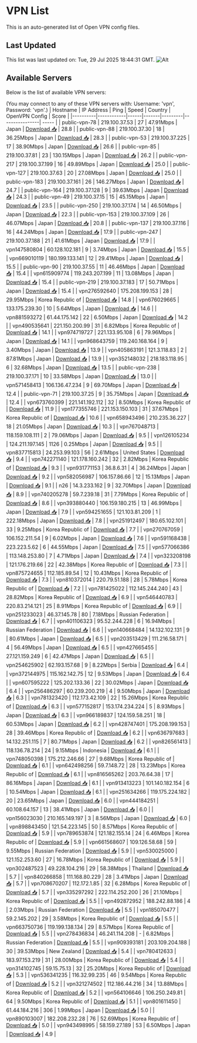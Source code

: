 # VPN List

This is an auto-generated list of Open VPN config files.

## Last Updated

This list was last updated on: Tue, 29 Jul 2025 18:44:31 GMT.
![Alt](https://repobeats.axiom.co/api/embed/186b98318ef1479477931607c1ad7d823f12451f.svg "Repobeats analytics image")

## Available Servers

Below is the list of available VPN servers:

(You may connect to any of these VPN servers with: Username: 'vpn', Password: 'vpn'.)
| Hostname | IP Address | Ping | Speed | Country | OpenVPN Config | Score |
|----------|------------|------|-------|---------|----------------| ----- |
| public-vpn-78 | 219.100.37.53 | 27 | 47.91Mbps | Japan | [Download 📥](./configs/server_0_JP.ovpn) | 28.8 |
| public-vpn-88 | 219.100.37.30 | 18 | 36.25Mbps | Japan | [Download 📥](./configs/server_1_JP.ovpn) | 28.3 |
| public-vpn-53 | 219.100.37.225 | 17 | 38.90Mbps | Japan | [Download 📥](./configs/server_2_JP.ovpn) | 26.6 |
| public-vpn-85 | 219.100.37.81 | 23 | 130.15Mbps | Japan | [Download 📥](./configs/server_3_JP.ovpn) | 26.2 |
| public-vpn-217 | 219.100.37.199 | 16 | 49.89Mbps | Japan | [Download 📥](./configs/server_4_JP.ovpn) | 25.0 |
| public-vpn-127 | 219.100.37.63 | 20 | 27.08Mbps | Japan | [Download 📥](./configs/server_5_JP.ovpn) | 25.0 |
| public-vpn-183 | 219.100.37.161 | 26 | 146.27Mbps | Japan | [Download 📥](./configs/server_6_JP.ovpn) | 24.7 |
| public-vpn-164 | 219.100.37.128 | 9 | 39.63Mbps | Japan | [Download 📥](./configs/server_7_JP.ovpn) | 24.3 |
| public-vpn-49 | 219.100.37.15 | 15 | 45.15Mbps | Japan | [Download 📥](./configs/server_8_JP.ovpn) | 23.5 |
| public-vpn-250 | 219.100.37.174 | 14 | 46.50Mbps | Japan | [Download 📥](./configs/server_9_JP.ovpn) | 22.3 |
| public-vpn-153 | 219.100.37.109 | 26 | 46.07Mbps | Japan | [Download 📥](./configs/server_10_JP.ovpn) | 20.8 |
| public-vpn-137 | 219.100.37.116 | 16 | 44.24Mbps | Japan | [Download 📥](./configs/server_11_JP.ovpn) | 17.9 |
| public-vpn-247 | 219.100.37.188 | 21 | 41.61Mbps | Japan | [Download 📥](./configs/server_12_JP.ovpn) | 17.9 |
| vpn147580804 | 60.128.102.181 | 9 | 3.74Mbps | Japan | [Download 📥](./configs/server_13_JP.ovpn) | 15.5 |
| vpn669010119 | 180.199.133.141 | 12 | 29.41Mbps | Japan | [Download 📥](./configs/server_14_JP.ovpn) | 15.5 |
| public-vpn-90 | 219.100.37.55 | 11 | 46.46Mbps | Japan | [Download 📥](./configs/server_15_JP.ovpn) | 15.4 |
| vpn615909774 | 119.243.207.199 | 11 | 13.08Mbps | Japan | [Download 📥](./configs/server_16_JP.ovpn) | 15.4 |
| public-vpn-219 | 219.100.37.183 | 17 | 50.71Mbps | Japan | [Download 📥](./configs/server_17_JP.ovpn) | 15.4 |
| vpn276592640 | 175.208.199.153 | 28 | 29.95Mbps | Korea Republic of | [Download 📥](./configs/server_18_KR.ovpn) | 14.8 |
| vpn676029665 | 133.175.239.30 | 10 | 5.64Mbps | Japan | [Download 📥](./configs/server_19_JP.ovpn) | 14.6 |
| vpn881593272 | 61.44.175.142 | 22 | 6.50Mbps | Japan | [Download 📥](./configs/server_20_JP.ovpn) | 14.2 |
| vpn490535641 | 221.150.200.99 | 31 | 6.82Mbps | Korea Republic of | [Download 📥](./configs/server_21_KR.ovpn) | 14.1 |
| vpn974719727 | 221.133.95.108 | 6 | 79.96Mbps | Japan | [Download 📥](./configs/server_22_JP.ovpn) | 14.1 |
| vpn968643759 | 119.240.168.164 | 9 | 3.40Mbps | Japan | [Download 📥](./configs/server_23_JP.ovpn) | 13.9 |
| vpn405863191 | 121.3.118.83 | 2 | 87.81Mbps | Japan | [Download 📥](./configs/server_24_JP.ovpn) | 13.9 |
| vpn352148032 | 218.183.118.95 | 6 | 32.68Mbps | Japan | [Download 📥](./configs/server_25_JP.ovpn) | 13.5 |
| public-vpn-238 | 219.100.37.171 | 10 | 33.58Mbps | Japan | [Download 📥](./configs/server_26_JP.ovpn) | 13.0 |
| vpn571458413 | 106.136.47.234 | 9 | 69.70Mbps | Japan | [Download 📥](./configs/server_27_JP.ovpn) | 12.4 |
| public-vpn-71 | 219.100.37.25 | 9 | 35.75Mbps | Japan | [Download 📥](./configs/server_28_JP.ovpn) | 12.4 |
| vpn673760399 | 221.141.192.112 | 32 | 8.50Mbps | Korea Republic of | [Download 📥](./configs/server_29_KR.ovpn) | 11.9 |
| vpn177355746 | 221.153.150.103 | 31 | 37.67Mbps | Korea Republic of | [Download 📥](./configs/server_30_KR.ovpn) | 10.6 |
| vpn658943496 | 210.235.36.227 | 18 | 21.05Mbps | Japan | [Download 📥](./configs/server_31_JP.ovpn) | 10.3 |
| vpn767048713 | 118.159.108.111 | 2 | 79.06Mbps | Japan | [Download 📥](./configs/server_32_JP.ovpn) | 9.5 |
| vpn126105234 | 124.211.197.145 | 1126 | 0.25Mbps | Japan | [Download 📥](./configs/server_33_JP.ovpn) | 9.5 |
| vpn837715813 | 24.253.99.103 | 56 | 2.61Mbps | United States | [Download 📥](./configs/server_34_US.ovpn) | 9.4 |
| vpn742271140 | 121.178.160.242 | 32 | 2.82Mbps | Korea Republic of | [Download 📥](./configs/server_35_KR.ovpn) | 9.3 |
| vpn931771153 | 36.8.6.31 | 4 | 36.24Mbps | Japan | [Download 📥](./configs/server_36_JP.ovpn) | 9.2 |
| vpn582056987 | 106.157.86.66 | 12 | 15.13Mbps | Japan | [Download 📥](./configs/server_37_JP.ovpn) | 9.1 |
| n26 | 14.3.233.162 | 9 | 32.70Mbps | Japan | [Download 📥](./configs/server_38_JP.ovpn) | 8.9 |
| vpn740205278 | 59.7.239.18 | 31 | 7.79Mbps | Korea Republic of | [Download 📥](./configs/server_39_KR.ovpn) | 8.6 |
| vpn393880440 | 106.159.180.215 | 13 | 46.99Mbps | Japan | [Download 📥](./configs/server_40_JP.ovpn) | 7.9 |
| vpn594251655 | 121.103.81.209 | 1 | 222.18Mbps | Japan | [Download 📥](./configs/server_41_JP.ovpn) | 7.8 |
| vpn251912497 | 180.65.102.101 | 33 | 9.25Mbps | Korea Republic of | [Download 📥](./configs/server_42_KR.ovpn) | 7.7 |
| vpn270767059 | 106.152.211.54 | 9 | 6.02Mbps | Japan | [Download 📥](./configs/server_43_JP.ovpn) | 7.6 |
| vpn591168438 | 223.223.5.62 | 6 | 44.55Mbps | Japan | [Download 📥](./configs/server_44_JP.ovpn) | 7.5 |
| vpn577066386 | 113.148.253.80 | 7 | 4.71Mbps | Japan | [Download 📥](./configs/server_45_JP.ovpn) | 7.4 |
| vpn323208198 | 121.176.219.66 | 22 | 42.38Mbps | Korea Republic of | [Download 📥](./configs/server_46_KR.ovpn) | 7.3 |
| vpn875724655 | 112.185.89.54 | 12 | 10.43Mbps | Korea Republic of | [Download 📥](./configs/server_47_KR.ovpn) | 7.3 |
| vpn810372014 | 220.79.51.188 | 28 | 5.78Mbps | Korea Republic of | [Download 📥](./configs/server_48_KR.ovpn) | 7.2 |
| vpn781425022 | 112.145.244.240 | 43 | 28.82Mbps | Korea Republic of | [Download 📥](./configs/server_49_KR.ovpn) | 6.9 |
| vpn546440783 | 220.83.214.121 | 25 | 8.91Mbps | Korea Republic of | [Download 📥](./configs/server_50_KR.ovpn) | 6.9 |
| vpn251233023 | 46.37.145.78 | 80 | 7.18Mbps | Russian Federation | [Download 📥](./configs/server_51_RU.ovpn) | 6.7 |
| vpn401106323 | 95.52.244.228 | 6 | 16.94Mbps | Russian Federation | [Download 📥](./configs/server_52_RU.ovpn) | 6.6 |
| vpn140668484 | 14.132.102.131 | 9 | 80.61Mbps | Japan | [Download 📥](./configs/server_53_JP.ovpn) | 6.5 |
| vpn203513429 | 111.216.58.171 | 4 | 56.49Mbps | Japan | [Download 📥](./configs/server_54_JP.ovpn) | 6.5 |
| vpn427665455 | 27.121.159.249 | 6 | 42.47Mbps | Japan | [Download 📥](./configs/server_55_JP.ovpn) | 6.5 |
| vpn254625902 | 62.193.157.68 | 9 | 8.22Mbps | Serbia | [Download 📥](./configs/server_56_RS.ovpn) | 6.4 |
| vpn372144975 | 115.162.142.75 | 12 | 9.53Mbps | Japan | [Download 📥](./configs/server_57_JP.ovpn) | 6.4 |
| vpn607595222 | 125.202.133.36 | 22 | 30.02Mbps | Japan | [Download 📥](./configs/server_58_JP.ovpn) | 6.4 |
| vpn256486297 | 60.239.200.219 | 4 | 9.50Mbps | Japan | [Download 📥](./configs/server_59_JP.ovpn) | 6.3 |
| vpn781323420 | 112.173.42.109 | 22 | 15.26Mbps | Korea Republic of | [Download 📥](./configs/server_60_KR.ovpn) | 6.3 |
| vpn577152817 | 153.174.234.224 | 5 | 8.93Mbps | Japan | [Download 📥](./configs/server_61_JP.ovpn) | 6.3 |
| vpn966189837 | 124.159.58.251 | 18 | 60.53Mbps | Japan | [Download 📥](./configs/server_62_JP.ovpn) | 6.2 |
| vpn428747401 | 175.208.199.153 | 28 | 39.46Mbps | Korea Republic of | [Download 📥](./configs/server_63_KR.ovpn) | 6.2 |
| vpn636797683 | 14.132.251.115 | 7 | 80.71Mbps | Japan | [Download 📥](./configs/server_64_JP.ovpn) | 6.2 |
| vpn826561413 | 118.136.78.214 | 24 | 9.15Mbps | Indonesia | [Download 📥](./configs/server_65_ID.ovpn) | 6.1 |
| vpn748050398 | 175.212.246.66 | 27 | 9.68Mbps | Korea Republic of | [Download 📥](./configs/server_66_KR.ovpn) | 6.1 |
| vpn642498256 | 59.7.148.72 | 28 | 13.23Mbps | Korea Republic of | [Download 📥](./configs/server_67_KR.ovpn) | 6.1 |
| vpn816565262 | 203.76.64.38 | 17 | 86.16Mbps | Japan | [Download 📥](./configs/server_68_JP.ovpn) | 6.1 |
| vpn913413223 | 101.140.182.154 | 6 | 10.54Mbps | Japan | [Download 📥](./configs/server_69_JP.ovpn) | 6.1 |
| vpn251634266 | 119.175.224.182 | 20 | 23.65Mbps | Japan | [Download 📥](./configs/server_70_JP.ovpn) | 6.0 |
| vpn444184251 | 60.108.64.157 | 13 | 38.41Mbps | Japan | [Download 📥](./configs/server_71_JP.ovpn) | 6.0 |
| vpn156023030 | 210.165.149.197 | 3 | 8.56Mbps | Japan | [Download 📥](./configs/server_72_JP.ovpn) | 6.0 |
| vpn898843450 | 121.54.223.145 | 50 | 8.57Mbps | Korea Republic of | [Download 📥](./configs/server_73_KR.ovpn) | 5.9 |
| vpn789653874 | 121.182.155.14 | 24 | 6.46Mbps | Korea Republic of | [Download 📥](./configs/server_74_KR.ovpn) | 5.9 |
| vpn661568607 | 109.126.58.68 | 59 | 9.55Mbps | Russian Federation | [Download 📥](./configs/server_75_RU.ovpn) | 5.9 |
| vpn530025000 | 121.152.253.60 | 27 | 16.78Mbps | Korea Republic of | [Download 📥](./configs/server_76_KR.ovpn) | 5.9 |
| vpn302487523 | 49.228.104.216 | 29 | 58.38Mbps | Thailand | [Download 📥](./configs/server_77_TH.ovpn) | 5.7 |
| vpn840266858 | 111.168.80.229 | 28 | 3.41Mbps | Japan | [Download 📥](./configs/server_78_JP.ovpn) | 5.7 |
| vpn708670207 | 112.172.1.85 | 32 | 6.28Mbps | Korea Republic of | [Download 📥](./configs/server_79_KR.ovpn) | 5.7 |
| vpn335297292 | 222.114.252.200 | 26 | 21.10Mbps | Korea Republic of | [Download 📥](./configs/server_80_KR.ovpn) | 5.5 |
| vpn492872952 | 188.242.88.186 | 4 | 2.03Mbps | Russian Federation | [Download 📥](./configs/server_81_RU.ovpn) | 5.5 |
| vpn185070477 | 59.2.145.202 | 29 | 3.58Mbps | Korea Republic of | [Download 📥](./configs/server_82_KR.ovpn) | 5.5 |
| vpn663750736 | 119.199.138.134 | 29 | 8.57Mbps | Korea Republic of | [Download 📥](./configs/server_83_KR.ovpn) | 5.5 |
| vpn278436834 | 46.241.114.208 | - | 6.82Mbps | Russian Federation | [Download 📥](./configs/server_84_RU.ovpn) | 5.5 |
| vpn909393181 | 203.109.204.188 | 30 | 39.53Mbps | New Zealand | [Download 📥](./configs/server_85_NZ.ovpn) | 5.4 |
| vpn780412633 | 183.97.153.219 | 31 | 28.00Mbps | Korea Republic of | [Download 📥](./configs/server_86_KR.ovpn) | 5.4 |
| vpn314102745 | 59.15.75.13 | 32 | 25.20Mbps | Korea Republic of | [Download 📥](./configs/server_87_KR.ovpn) | 5.3 |
| vpn536341235 | 116.32.99.235 | 46 | 9.54Mbps | Korea Republic of | [Download 📥](./configs/server_88_KR.ovpn) | 5.2 |
| vpn321274502 | 112.186.44.216 | 34 | 13.88Mbps | Korea Republic of | [Download 📥](./configs/server_89_KR.ovpn) | 5.2 |
| vpn564106646 | 106.250.249.81 | 64 | 9.50Mbps | Korea Republic of | [Download 📥](./configs/server_90_KR.ovpn) | 5.1 |
| vpn801611450 | 61.44.184.216 | 306 | 1.99Mbps | Japan | [Download 📥](./configs/server_91_JP.ovpn) | 5.0 |
| vpn890103007 | 182.208.232.28 | 76 | 52.69Mbps | Korea Republic of | [Download 📥](./configs/server_92_KR.ovpn) | 5.0 |
| vpn943498995 | 58.159.27.189 | 53 | 6.50Mbps | Japan | [Download 📥](./configs/server_93_JP.ovpn) | 4.9 |

